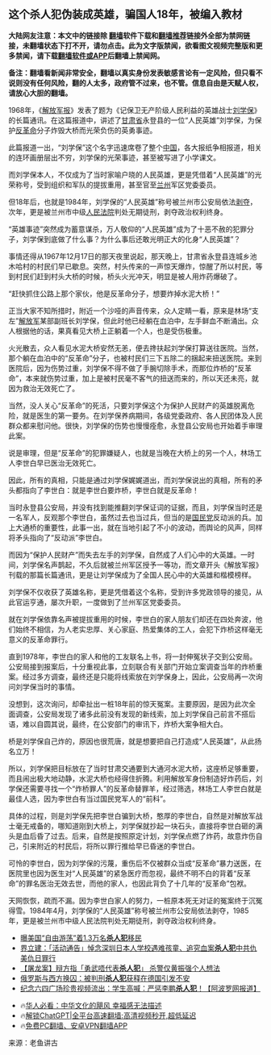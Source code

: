  <!-- 面包屑导航 --> <h2>这个杀人犯伪装成英雄，骗国人18年，被编入教材</h2> <p class="notice"><b>大陆网友注意：本文中的链接除 <a href="https://github.com/bannedbook/fanqiang" >翻墙</a>软件下载和<a href="https://github.com/killgcd/justmysocks/blob/master/README.md">翻墙推荐</a>链接外全部为禁网链接，未翻墙状态下打不开，请勿点击。此为文字版禁闻，欲看图文视频完整版和更多禁闻，请下载<a href="https://github.com/bannedbook/fanqiang">翻墙软件或APP</a>后翻墙上禁闻网。</p><p>备注：翻墙看新闻非常安全，翻墙以真实身份发表敏感言论有一定风险，但只看不说则没有任何风险，翻的人太多，政府管不过来，也不管。信息自由是天赋人权，请放心大胆的翻墙。</b></p>  <div class="entry"> <p>1968年，《<a href="https://www.bannedbook.org/bnews/tag/%e8%a7%a3%e6%94%be%e5%86%9b%e6%8a%a5/" class="st_tag internal_tag" rel="tag" title="标签 解放军报 下的日志">解放军报</a>》发表了题为《记保卫无产阶级人民利益的英雄战士<a href="https://www.bannedbook.org/bnews/tag/%E5%88%98%E5%AD%A6%E4%BF%9D/" class="st_tag internal_tag" rel="tag" title="标签 刘学保 下的日志">刘学保</a>》的长篇通讯。在这篇报道中，讲述了<a href="https://www.bannedbook.org/bnews/tag/%E7%94%98%E8%82%83%E7%9C%81/" class="st_tag internal_tag" rel="tag" title="标签 甘肃省 下的日志">甘肃省</a>永登县的一位“人民英雄”刘学保，为保护<a href="https://www.bannedbook.org/bnews/tag/%E5%8F%8D%E9%9D%A9%E5%91%BD/" class="st_tag internal_tag" rel="tag" title="标签 反革命 下的日志">反革命</a>分子炸毁大桥而光荣负伤的英勇事迹。</p> <p>此篇报道一出，“刘学保”这个名字迅速席卷了整个<span class='wp_keywordlink_affiliate'><a href="https://www.bannedbook.org/" title="中国" target="_blank">中国</a></span>，各大报纸争相报道，相关的连环画册层出不穷，刘学保的光荣事迹，甚至被写进了小学课文。</p> <p>而刘学保本人，不仅成为了当时家喻户晓的人民英雄，更是凭借着“人民英雄”的光荣称号，受到组织和军队的提拔重用，甚至官至<a href="https://www.bannedbook.org/bnews/tag/%e5%85%b0%e5%b7%9e/" class="st_tag internal_tag" rel="tag" title="标签 兰州 下的日志">兰州</a>军区党委委员。</p> <p>但18年后，也就是1984年，刘学保的“人民英雄”称号被兰州市公安局依法<span class='wp_keywordlink'><a href="https://www.bannedbook.org/forum2/topic21.html" title="《剥夺》 黄建民 著" target="_blank">剥夺</a></span>，次年，更是被兰州市中级<a href="https://www.bannedbook.org/bnews/tag/%e4%ba%ba%e6%b0%91%e6%b3%95%e9%99%a2/" class="st_tag internal_tag" rel="tag" title="标签 人民法院 下的日志">人民法院</a>判处无期徒刑，剥夺政治权利终身。</p> <p>“英雄事迹”突然成为蓄意谋杀，万人敬仰的“人民英雄”成为了十恶不赦的犯罪分子，刘学保到底做了什么事？为什么事后还敢光明正大的化身“人民英雄”？</p> <p>事情还得从1967年12月17日的那天夜里说起，那天晚上，甘肃省永登县连城乡池木哈村的村民们早已歇息。突然，村头传来的一声惊天爆炸，惊醒了所以村民，等到村民们赶到村头大桥的时候，桥头火光冲天，明显是被人用炸药爆破了。</p>  <p>“赶快抓住公路上那个家伙，他是反革命分子，想要炸掉水泥大桥！”</p> <p>正当大家不知所措时，附近一个沙哑的声音传来，众人定睛一看，原来是林场“支左”<a href="https://www.bannedbook.org/bnews/tag/%e8%a7%a3%e6%94%be%e5%86%9b/" class="st_tag internal_tag" rel="tag" title="标签 解放军 下的日志">解放军</a>某部副班长刘学保，但此时他已经躺在血泊中，左手鲜血不断涌出。众人根据他的话，果真看见大桥上正躺着一个人，也是受伤极重。</p> <p>火光散去，众人看见水泥大桥安然无恙，便去搀扶起刘学保打算送往医院。当然，那个躺在血泊中的“反革命”分子，也被村民们三下五除二的捆起来扭送医院。来到医院后，因为伤势过重，刘学保不得不做了手腕切除手术，而那位炸桥的“反革命”，本来就伤势过重，加上是被村民毫不客气的扭送而来的，所以天还未亮，就因为救治无效死亡了。</p> <p>当然，没人关心“反革命”的死活，只要刘学保这个为保护人民财产的英雄脱离危险，就是医生的第一要务。在刘学保养病期间，各级党委政府、各人民团体及人民群众都来慰问他。很快，刘学保的伤势也慢慢痊愈，永登县公安局也开始着手审理此案。</p> <p>说是审理，但是“反革命”的犯罪嫌疑人，也就是当晚在大桥上的另一个人，林场工人李世白早已医治无效死亡。</p> <p>因此，所有的真相，只能是通过刘学保娓娓道出，而刘学保说出的真相，所有的矛头都指向了李世白：就是李世白要炸桥，李世白就是反革命！</p>  <p>当时永登县公安局，并没有找到能推翻刘学保证词的证据，而且，刘学保当时还是一名军人，反观那个李世白，虽然过去也当过兵，但当的是<a href="https://www.bannedbook.org/bnews/tag/%e5%9b%bd%e6%b0%91%e5%85%9a/" class="st_tag internal_tag" rel="tag" title="标签 国民党 下的日志">国民党</a>反动派的兵。加上大通桥的重要性，此事一出，就在当地引起了不小的波动，而舆论的风声，同样将矛头指向了“反动派”李世白。</p> <p>而因为“保护人民财产”而失去左手的刘学保，自然成了人们心中的大英雄。一时间，刘学保名声鹊起，不久后就被兰州军区授予一等功，而文章开头《解放军报》刊载的那篇长篇通讯，更是让刘学保成为了全国人民心中的大英雄和楷模榜样。</p> <p>刘学保不仅收获了英雄名称，更是凭借着这个名称，受到许多党政领导的接见，从此官运亨通，屡次升职，一度做到了兰州军区党委委员。</p> <p>就在刘学保依靠名声被提拔重用的时候，李世白的家人朋友们却还在四处奔波，他们始终不相信，为人老实忠厚、关心家庭、热爱集体的工人，会犯下炸桥这样毫无意义的反革命罪行。</p> <p>直到1978年，李世白的家人和他的工友联名上书，将一封伸冤状子交到公安局。公安局接到报案后，十分重视此事，立刻联合有关部门开始立案调查当年的炸桥重案。经过多方调查，最终还是只能将线索放在刘学保身上，因此，公安局再一次询问刘学保当时的事情。</p> <p>没想到，这次询问，却牵扯出一桩18年前的惊天冤案。主要原因，是因为此次全面调查，公安局发现了诸多此前没有发现的新线索，加上刘学保自己前言不搭后语，难以自圆其说，最终，在公安部门的审讯下，炸桥大案争相大白。</p>  <p>桥是刘学保自己炸的，原因也很荒唐，就是想要把自己打造成“人民英雄”，从此扬名立万！</p> <p>所以，刘学保把目标放在了当时甘肃交通要到大通河水泥大桥，这座桥足够重要，而且闹出极大地动静，水泥大桥也经得住折腾。利用解放军身份制造好炸药后，刘学保还需要寻找一个“炸桥罪人”的反革命替罪羊，经过筛选，林场工人李世白就是最佳人选，因为李世白有当过国民党军人的“前科”。</p> <p>具体的过程，则是刘学保先把李世白骗到大桥，憨厚的李世白，自然是对解放军战士毫无戒备的，哪知道刚到大桥上，刘学保就抄起一块石头，直接将李世白砸的满头是血后昏了过去。后来，自然是按照原定计划，刘学保点燃了炸药，故意炸伤自己，引来附近的村民后，将所以罪行推给早已昏迷的李世白。</p> <p>可怜的李世白，因为刘学保的污蔑，重伤后不仅被群众当成“反革命”暴力送医，在医院里也因为医生对“人民英雄”的紧急医疗而忽视，最终不明不白的背着“反革命”的罪名医治无效去世，而他的家人，也因此背负了十几年的“反革命”包袱。</p> <p>天网恢恢，疏而不漏。因为李世白家人的努力，一桩原本死无对证的冤案终于沉冤得雪。1984年4月，刘学保的“人民英雄”称号被兰州市公安局依法剥夺，1985年，更是被兰州市中级人民法院判处无期徒刑，剥夺政治权利终身。</p> <!--<div id="taboola-mid-1"></div>--><ul class='op-related-articles' title='相关阅读'> <li><a href='https://www.bannedbook.org/bnews/cnnews/20240929/2095308.html' target='_blank'>曝美国“自由游荡”着1.3万名<b>杀人犯</b>移民</a></li> <li><a href='https://www.bannedbook.org/bnews/baitai/20240923/2092298.html' target='_blank'>界立建：「活动通告」悼念深圳日本人学校遇难孩童、追究血案<b>杀人犯</b>中共仇美仇日罪行</a></li> <li><a href='https://www.bannedbook.org/bnews/headline/20240808/2071905.html' target='_blank'>【屠龙案】辩方指「勇武唔代表<b>杀人犯</b>」 杀警仅黄振强个人想法</a></li> <li><a href='https://www.bannedbook.org/bnews/headline/20240803/2070076.html' target='_blank'>俄罗斯与西方换囚：被判刑<b>杀人犯</b>获释在德国引发不安</a></li> <li><a href='https://www.bannedbook.org/bnews/topimagenews/20240605/2045992.html' target='_blank'>纪念六四广场珍贵视频流出：学生高喊：严惩李鹏<b>杀人犯</b>！【阿波罗网报道】</a></li> </ul> <ul class="texttj"> <!--<li>🔥<a href="https://www.bannedbook.org/bnews/ssgc/20230219/1850782.html" target="_blank">法国犹太老板：神告诉我们，只有一位中国人能救人类</a></li>--> <li>🔥<a href="https://www.bannedbook.org/bnews/comments/20220220/1694796.html" target="_blank">华人必看：中华文化的飓风 幸福感无法描述</a></li> <li>🔥<a href="https://github.com/bannedbook/fanqiang/wiki/V2ray%E6%9C%BA%E5%9C%BA" target="_blank">解锁ChatGPT|全平台高速翻墙:高清视频秒开,超低延迟</a></li> <li>🔥<a href="https://github.com/bannedbook/fanqiang/wiki/%E7%A6%81%E9%97%BB%E7%BD%91%E5%AE%89%E5%8D%93%E7%BF%BB%E5%A2%99%E6%96%B0%E9%97%BBAPP" target="_blank">免费PC翻墙、安卓VPN翻墙APP</a></li> </ul><p class="src-info">来源：老鱼讲古 </p> <a name='sharetosocial'></a> <div style="margin-bottom:5px;padding-bottom:5px;clear:both"> <div id="archive-pix-1" class="banner-ads"> <!-- AuctionX Display platform tag START --> <div id="27602x728x90x621x_ADSLOT1" clicktrack="%%CLICK_URL_ESC%%"></div>  <!-- AuctionX Display platform tag END --> </div> <div id="archive-pix-2" class="banner-ads"> <!-- AuctionX Display platform tag START --> <div id="27556x300x250x621x_ADSLOT1" clicktrack="%%CLICK_URL_ESC%%" style="margin:0 auto;text-align:center"></div>  <!-- AuctionX Display platform tag END --> </div> </div>  <div id="archive-pix-1" class="banner-ads"> <!-- AuctionX Display platform tag START --> <div id="27603x728x90x621x_ADSLOT1" clicktrack="%%CLICK_URL_ESC%%"></div>  <!-- AuctionX Display platform tag END --> </div> </div><!--END ENTRY--> 